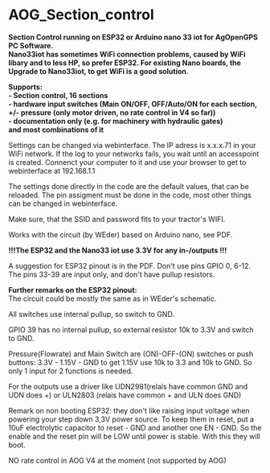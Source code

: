 # AOG_Section_control

<b>Section Control running on ESP32 or Arduino nano 33 iot for AgOpenGPS PC Software.<br>
Nano33iot has sometimes WiFi connection problems, caused by WiFi libary and to less HP, so prefer ESP32.
For existing Nano boards, the Upgrade to Nano33iot, to get WiFi is a good solution. 
          
Supports: <br>- Section control, 16 sections
          <br>- hardware input switches (Main ON/OFF, OFF/Auto/ON for each section, +/- pressure (only motor driven, no rate control in V4 so far))
          <br>- documentation only (e.g. for machinery with hydraulic gates)
   <br>and most combinations of it</b>

Settings can be changed via webinterface. The IP adress is x.x.x.71 in your WiFi network. If the log to your networks fails, you wait until an accesspoint is created. Connenct your computer to it and use your browser to get to webinterface at 192.168.1.1

The settings done directly in the code are the default values, that can be reloaded. The pin assigment must be done in the code, most other things can be changed in webinterface.

Make sure, that the SSID and password fits to your tractor's WIFI.

Works with the circuit (by WEder) based on Arduino nano, see PDF.

<b>!!!The ESP32 and the Nano33 iot use 3.3V for any in-/outputs !!!</b>

A suggestion for ESP32 pinout is in the PDF. Don't use pins GPIO 0, 6-12. The pins 33-39 are input only, and don't have pullup resistors.

<b>Further remarks on the ESP32 pinout:</b><br>
The circuit could be mostly the same as in WEder's schematic.

All switches use internal pullup, so switch to GND.

GPIO 39 has no internal pullup, so external resistor 10k to 3.3V and switch to GND.

Pressure(Flowrate) and Main Switch are (ON)-OFF-(ON) switches or push buttons: 3.3V - 1.15V - GND to get 1.15V use 10k to 3.3 and 10k to GND. So only 1 input for 2 functions is needed.

For the outputs use a driver like UDN2981(relais have common GND and UDN does +) or ULN2803 (relais have common + and ULN does GND) 


Remark on non booting ESP32: they don't like raising input voltage when powering your step down 3,3V power source. To keep them in reset, put a 10uF electrolytic capacitor to reset - GND and another one EN - GND. So the enable and the reset pin will be LOW until power is stable. With this they will boot.

NO rate control in AOG V4 at the moment (not supported by AOG)
